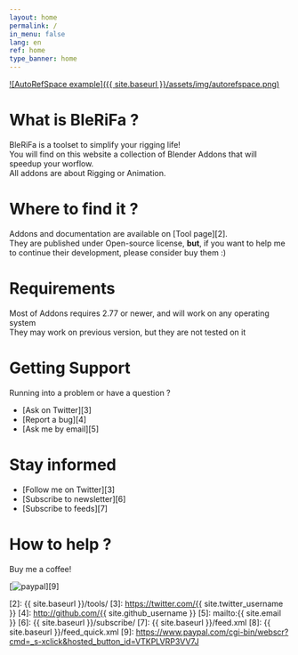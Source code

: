 ```yaml
---
layout: home
permalink: /
in_menu: false
lang: en
ref: home
type_banner: home
---
```


[![AutoRefSpace example]({{ site.baseurl }}/assets/img/autorefspace.png)][1]

# What is BleRiFa ?
BleRiFa is a toolset to simplify your rigging life!  
You will find on this website a collection of Blender Addons that will speedup your worflow.  
All addons are about Rigging or Animation.  

# Where to find it ?
Addons and documentation are available on [Tool page][2].  
They are published under Open-source license, **but**, if you want to help me to continue their development, please consider buy them :)

# Requirements
Most of Addons requires 2.77 or newer, and will work on any operating system  
They may work on previous version, but they are not tested on it

# Getting Support
Running into a problem or have a question ?  

* [Ask on Twitter][3]
* [Report a bug][4]
* [Ask me by email][5]

# Stay informed

* [Follow me on Twitter][3]
* [Subscribe to newsletter][6]
* [Subscribe to feeds][7]

# How to help ?
Buy me a coffee!  

[![paypal](https://www.paypalobjects.com/en_US/i/btn/btn_donateCC_LG.gif)][9]

[1]: {{site.base_url}}/tools/
[2]: {{ site.baseurl }}/tools/
[3]: https://twitter.com/{{ site.twitter_username }}
[4]: http://github.com/{{ site.github_username }}
[5]: mailto:{{ site.email }}
[6]: {{ site.baseurl }}/subscribe/
[7]: {{ site.baseurl }}/feed.xml
[8]: {{ site.baseurl }}/feed_quick.xml
[9]: https://www.paypal.com/cgi-bin/webscr?cmd=_s-xclick&hosted_button_id=VTKPLVRP3VV7J
